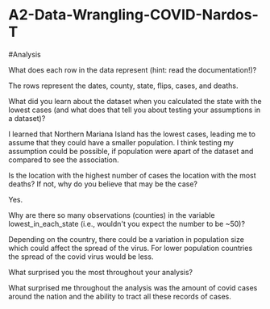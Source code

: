 # A2-Data-Wrangling-COVID-Nardos-T
#Analysis

What does each row in the data represent (hint: read the documentation!)?

The rows represent the dates, county, state, flips, cases, and deaths.

What did you learn about the dataset when you calculated the state with the lowest cases (and what does that tell you about testing your assumptions in a dataset)?

I learned that Northern Mariana Island has the lowest cases, leading me to assume that they could  have a smaller population. I think testing my assumption could be possible, if population were apart of the dataset and compared to see the association. 

Is the location with the highest number of cases the location with the most deaths? If not, why do you believe that may be the case?

Yes.

Why are there so many observations (counties) in the variable lowest_in_each_state (i.e., wouldn't you expect the number to be ~50)?

Depending on the country, there could be a variation in population size which could affect the spread of the virus. For lower population countries the spread of the covid virus would be less.

What surprised you the most throughout your analysis?

What surprised me throughout the analysis was the amount of covid cases around the nation and the ability to tract all these records of cases. 
